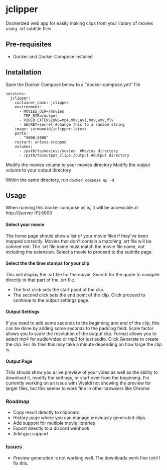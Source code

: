 # jclipper
Dockerized web app for easily making clips from your library of movies using .srt subtitle files. 

## Pre-requisites
- Docker and Docker Compose installed

## Installation
Save the Docker Compose below to a "docker-compose.yml" file
```
services:
  jclipper:
    container_name: jclipper
    environment:
      - MOVIES_DIR=/movies
      - TMP_DIR=/output
      - VIDEO_EXTENSIONS=mp4,mkv,avi,mov,wmv,flv
      - SECRET=secret #change this to a random string
    image: jermanoid/jclipper:latest
    ports:
      - "5000:5000"
    restart: unless-stopped
    volumes:
      - /path/to/movies:/movies  #Movies directory
      - /path/to/output_clips:/output #Output directory
```
Modify the movies volume to your movies directory
Modify the output volume to your output directory

Within the same directory, run ```docker compose up -d```

## Usage
When running this docker compose as is, it will be accessible at http://[server IP]:5000

#### Select your movie
The home page should show a list of your movie files if they've been mapped correctly. 
Movies that don't contain a matching .srt file will be colored red. The .srt file name must match the movie file name, not including the extension.
Select a movie to proceed to the subtitle page.

#### Select the the time stamps for your clip
This will display the .srt file for the movie.
Search for the quote to navigate directly to that part of the .srt file. 
- The first click sets the start point of the clip.
- The second click sets the end point of the clip.
Click proceed to continue to the output settings page.

#### Output Settings
If you need to add some seconds to the beginning and end of the clip, this can be done by adding some seconds to the padding field. 
Scale factor allows you to scale the resolution of the output clip.
Format allows you to select mp4 for audio/video or mp3 for just audio.
Click Generate to create the clip. For 4k files this may take a minute depending on how large the clip is. 

#### Output Page
THis should show you a live preview of your video as well as the ability to download it, modify the settings, or start over from the beginning. I'm currently working on an issue with Vivaldi not showing the preview for larger files, but this seems to work fine in other browsers like Chrome

### Roadmap
- Copy result directly to clipboard
- History page where you can manage previously generated clips.
- Add support for multiple movie libraries
- Export directly to a discord webhook
- Add gpu support

### Issues
- Preview generation is not working well. The downloads work fine until I fix this.



